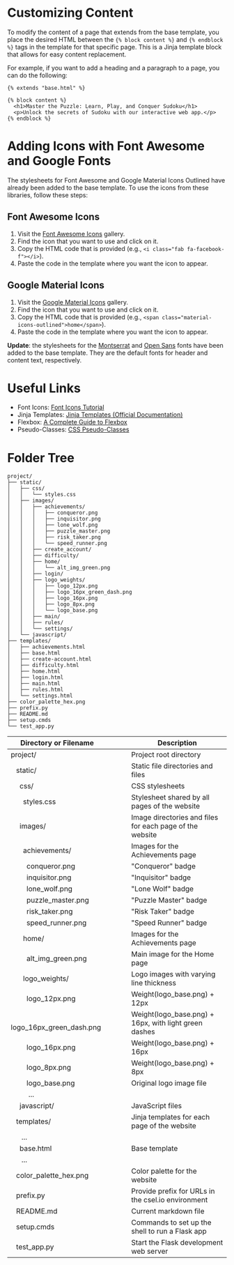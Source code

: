 # Customizing Content

To modify the content of a page that extends from the base template, you place 
the desired HTML between the `{% block content %}` and `{% endblock %}` tags in 
the template for that specific page. This is a Jinja template block that allows 
for easy content replacement.

For example, if you want to add a heading and a paragraph to a page, you can 
do the following:

    {% extends "base.html" %}

    {% block content %}
      <h1>Master the Puzzle: Learn, Play, and Conquer Sudoku</h1>
      <p>Unlock the secrets of Sudoku with our interactive web app.</p>
    {% endblock %}

# Adding Icons with Font Awesome and Google Fonts

The stylesheets for Font Awesome and Google Material Icons Outlined have already
been added to the base template.  To use the icons from these libraries, follow 
these steps:

## Font Awesome Icons

1. Visit the [Font Awesome Icons](https://fontawesome.com/icons?d=gallery&p=2) gallery.
2. Find the icon that you want to use and click on it.
3. Copy the HTML code that is provided (e.g., `<i class="fab fa-facebook-f"></i>`).
4. Paste the code in the template where you want the icon to appear.

## Google Material Icons

1. Visit the [Google Material Icons](https://fonts.google.com/icons) gallery.
2. Find the icon that you want to use and click on it.
3. Copy the HTML code that is provided (e.g., `<span class="material-icons-outlined">home</span>`).
4. Paste the code in the template where you want the icon to appear.

**Update**: the stylesheets for the [Montserrat](https://fonts.google.com/specimen/Montserrat) and 
[Open Sans](https://fonts.google.com/specimen/Open+Sans) fonts have been added to the base template.  They are the default fonts for header and content text, respectively.

# Useful Links

- Font Icons: [Font Icons Tutorial](https://www.w3schools.com/icons/default.asp)
- Jinja Templates: [Jinja Templates (Official Documentation)](https://jinja.palletsprojects.com/en/3.1.x/templates/)
- Flexbox: [A Complete Guide to Flexbox](https://css-tricks.com/snippets/css/a-guide-to-flexbox/)
- Pseudo-Classes: [CSS Pseudo-Classes](https://www.w3schools.com/css/css_pseudo_classes.asp)

# Folder Tree
```
project/
├── static/
│   ├── css/
│   │   └── styles.css
│   ├── images/
│   │   ├── achievements/
│   │   │   ├── conqueror.png
│   │   │   ├── inquisitor.png
│   │   │   ├── lone_wolf.png
│   │   │   ├── puzzle_master.png
│   │   │   ├── risk_taker.png
│   │   │   └── speed_runner.png
│   │   ├── create_account/
│   │   ├── difficulty/
│   │   ├── home/
│   │   │   └── alt_img_green.png
│   │   ├── login/
│   │   ├── logo_weights/
│   │   │   ├── logo_12px.png
│   │   │   ├── logo_16px_green_dash.png
│   │   │   ├── logo_16px.png
│   │   │   ├── logo_8px.png
│   │   │   └── logo_base.png
│   │   ├── main/
│   │   ├── rules/
│   │   └── settings/
│   └── javascript/
├── templates/
│   ├── achievements.html
│   ├── base.html
│   ├── create-account.html
│   ├── difficulty.html
│   ├── home.html
│   ├── login.html
│   ├── main.html
│   ├── rules.html
│   └── settings.html
├── color_palette_hex.png
├── prefix.py
├── README.md
├── setup.cmds
└── test_app.py
```
                                                      
| Directory or Filename                      | &emsp;&emsp; | Description                                              |
|--------------------------------------------|--------------|----------------------------------------------------------|
| project/                                   |              | Project root directory                                   |
| &nbsp;&ensp;static/                        |              | Static file directories and files                        |
| &nbsp;&emsp;css/                           |              | CSS stylesheets                                          |
| &nbsp;&emsp;&ensp;styles.css               |              | Stylesheet shared by all pages of the website            |
| &nbsp;&emsp;images/                        |              | Image directories and files for each page of the website |
| &nbsp;&emsp;&ensp;achievements/            |              | Images for the Achievements page                         |
| &nbsp;&emsp;&emsp;conqueror.png            |              | "Conqueror" badge                                        |
| &nbsp;&emsp;&emsp;inquisitor.png           |              | "Inquisitor" badge                                       |
| &nbsp;&emsp;&emsp;lone_wolf.png            |              | "Lone Wolf" badge                                        |
| &nbsp;&emsp;&emsp;puzzle_master.png        |              | "Puzzle Master" badge                                    |
| &nbsp;&emsp;&emsp;risk_taker.png           |              | "Risk Taker" badge                                       |
| &nbsp;&emsp;&emsp;speed_runner.png         |              | "Speed Runner" badge                                     |
| &nbsp;&emsp;&ensp;home/                    |              | Images for the Achievements page                         | 
| &nbsp;&emsp;&emsp;alt_img_green.png        |              | Main image for the Home page                             |
| &nbsp;&emsp;&ensp;logo_weights/            |              | Logo images with varying line thickness                  |
| &nbsp;&emsp;&emsp;logo_12px.png            |              | Weight(logo_base.png) + 12px                             |
| &nbsp;&emsp;&emsp;logo_16px_green_dash.png |              | Weight(logo_base.png) + 16px, with light green dashes    |
| &nbsp;&emsp;&emsp;logo_16px.png            |              | Weight(logo_base.png) + 16px                             |
| &nbsp;&emsp;&emsp;logo_8px.png             |              | Weight(logo_base.png) + 8px                              |
| &nbsp;&emsp;&emsp;logo_base.png            |              | Original logo image file                                 |
| &nbsp;&emsp;&emsp; ...                     |              |                                                          |  
| &nbsp;&emsp;javascript/                    |              | JavaScript files                                         |
| &nbsp;&ensp;templates/                     |              | Jinja templates for each page of the website             |
| &nbsp;&emsp; ...                           |              |                                                          |  
| &nbsp;&emsp;base.html                      |              | Base template                                            |
| &nbsp;&emsp; ...                           |              |                                                          |
| &nbsp;&ensp;color_palette_hex.png          |              | Color palette for the website                            |
| &nbsp;&ensp;prefix.py                      |              | Provide prefix for URLs in the csel.io environment       |
| &nbsp;&ensp;README.md                      |              | Current markdown file                                    |
| &nbsp;&ensp;setup.cmds                     |              | Commands to set up the shell to run a Flask app          |
| &nbsp;&ensp;test_app.py                    |              | Start the Flask development web server                   |
